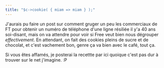 ```yaml
---
title: "$c->cookie( { miam => miam } );"
---
```


J'aurais pu faire un post sur comment gruger un peu les commerciaux de FT pour
obtenir un numéro de téléphone d'une ligne résiliée il y'a 40 ans soi-disant,
mais on va attendre pour voir si Free veut bien nous dégrouper
_effectivement_. En attendant, on fait des cookies pleins de sucre et de
chocolat, et c'est vachement bon, genre ça va bien avec le café, tout ça.

Si vous êtes affamés, je posterai la recettte par ici quoique c'est pas dur à
trouver sur le net j'imagine. :P

